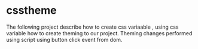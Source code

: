 # csstheme
The following project describe how to create css variaable , using css variable how to create theming to our project. Theming changes performed using script using button click event from dom.
